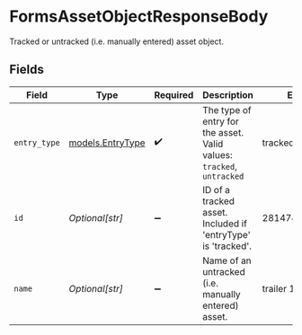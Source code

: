 # FormsAssetObjectResponseBody

Tracked or untracked (i.e. manually entered) asset object.


## Fields

| Field                                                                  | Type                                                                   | Required                                                               | Description                                                            | Example                                                                |
| ---------------------------------------------------------------------- | ---------------------------------------------------------------------- | ---------------------------------------------------------------------- | ---------------------------------------------------------------------- | ---------------------------------------------------------------------- |
| `entry_type`                                                           | [models.EntryType](../models/entrytype.md)                             | :heavy_check_mark:                                                     | The type of entry for the asset.  Valid values: `tracked`, `untracked` | tracked                                                                |
| `id`                                                                   | *Optional[str]*                                                        | :heavy_minus_sign:                                                     | ID of a tracked asset. Included if 'entryType' is 'tracked'.           | 281474982859091                                                        |
| `name`                                                                 | *Optional[str]*                                                        | :heavy_minus_sign:                                                     | Name of an untracked (i.e. manually entered) asset.                    | trailer 123                                                            |